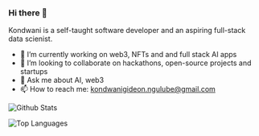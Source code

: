 ### Hi there 👋


Kondwani is a self-taught software developer and an aspiring full-stack data scienist.

- 🔭 I’m currently working on web3, NFTs and and full stack AI apps
- 👯 I’m looking to collaborate on hackathons, open-source projects and startups
- 💬 Ask me about AI, web3
- 📫 How to reach me: kondwanigideon.ngulube@gmail.com




![Github Stats](https://github-readme-stats.vercel.app/api?username=Kondwani7&count_private=true&show_icons=true&theme=radical)

![Top Languages](https://github-readme-stats.vercel.app/api/top-langs/?username=Kondwani7&show_icons=true&theme=radical)
